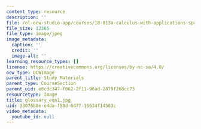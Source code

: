 ```yaml
---
content_type: resource
description: ''
file: /ol-ocw-studio-app/courses/18-013a-calculus-with-applications-spring-2005/33076b8ee4daf58d647716634f14583c_glossary_eqn1.jpg
file_size: 12365
file_type: image/jpeg
image_metadata:
  caption: ''
  credit: ''
  image-alt: ''
learning_resource_types: []
license: https://creativecommons.org/licenses/by-nc-sa/4.0/
ocw_type: OCWImage
parent_title: Study Materials
parent_type: CourseSection
parent_uid: e8cdc347-f062-2f11-96ad-2879f268cc73
resourcetype: Image
title: glossary_eqn1.jpg
uid: 33076b8e-e4da-f58d-6477-16634f14583c
video_metadata:
  youtube_id: null
---
```

